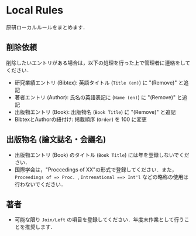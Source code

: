 # Local Rules
原研ローカルルールをまとめます．

## 削除依頼
削除したいエントリがある場合は，以下の処理を行った上で管理者に連絡をしてください．

+ 研究業績エントリ (Bibtex): 英語タイトル (`Title (en)`) に "(Remove)" と追記
+ 著者エントリ (Author): 氏名の英語表記に (`Name (en)`) に "(Remove)" と追記
+ 出版物エントリ (Book): 出版物名 (`Book Title`) に "(Remove)" と追記
+ BibtexとAuthorの紐付け: 掲載順序 (`Order`) を 100 に変更


## 出版物名 (論文誌名・会議名)
+ 出版物エントリ (Book) のタイトル (`Book Title`) には年を登録しないでください．
+ 国際学会は，"Proccedings of XX"の形式で登録してください．また，`Proceedings of => Proc. `, `Intrenational ==> Int'l` などの略称の使用は行わないでください．

## 著者
+ 可能な限り `Join/Left` の項目を登録してください．年度末作業として行うことを推奨します．

